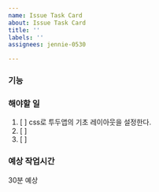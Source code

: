 ```yaml
---
name: Issue Task Card
about: Issue Task Card
title: ''
labels: ''
assignees: jennie-0530

---
```


### 기능


### 해야할 일
1. [ ] css로 투두앱의 기초 레이아웃을 설정한다.
2. [ ]
3. [ ]

### 예상 작업시간
30분 예상
